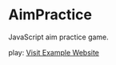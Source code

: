 # AimPractice
JavaScript aim practice game.

play: 
<a href="https://emilsuuronen.github.io/AimPractice/" target="_blank">Visit Example Website</a>
